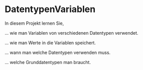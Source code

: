 # DatentypenVariablen
In diesem Projekt lernen Sie,

... wie man Variablen von verschiedenen Datentypen verwendet.

... wie man Werte in die Variablen speichert.

... wann man welche Datentypen verwenden muss.

... welche Grunddatentypen man braucht.

